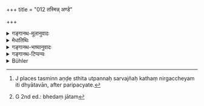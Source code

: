 +++
title = "012 तस्मिन्न् अण्डे"

+++

<details><summary>गङ्गानथ-मूलानुवादः</summary>

That supreme lord, having dwelt in that egg for a y ear, himself, by his own thought, broke that egg into two parts.—(12)
</details>

<details><summary>मेधातिथिः</summary>

**स भगवान्** ब्रह्मा **परिवत्सरं** संवत्सरम् **उषित्वा** **तस्मिन्न् अण्डे** स्थित उत्पन्नः सर्वज्ञः कथं निर्गच्छेयम् इति ध्यातवान्[^४२] । **तद् अण्डम् अकरोद् द्विधा** । तावता कालेन गर्भः परिपच्यते । अण्डम् अपि तावत्कालेन भेदजातं[^४३] परिपाकाद् अतः काकतालीयन्यायेन तद् अण्डम् अकरोद् द्विधेत्य् उच्यते ॥ १.१२ ॥


[^४३]:
     G 2nd ed.: bhedaṃ jātam


[^४२]:
     J places tasminn aṇḍe sthita utpannaḥ sarvajñaḥ kathaṃ nirgaccheyam iti dhyātavān, after paripacyate.
</details>

<details><summary>गङ्गानथ-भाष्यानुवादः</summary>

‘*That Supreme Lord*,’ Brahmā,—‘*for a year*,’ during a year,—‘*having dwelt in that egg*,’—the omniscient one, who had come into existence and was seated in the egg, thought of the way in which he would come out of it;—‘*he broke the egg into two parts*’;—one year is the time which the embryo takes for its development; so that after a year the egg, having reached its full development, burst (really), by reason of its full development having been reached. It is thus a chance coincidence that the egg burst just at the time that Brahmā was thinking of coming out; and it is in view of this coincidence that he is described as having
*broken the egg into two parts*.—(12)
</details>

<details><summary>गङ्गानथ-टिप्पन्यः</summary>

*Parivatsaram*—Kullū. alone takes this to mean ‘a year of Brahmā’; all
others take it in the sense of the ordinary year; *Cf*. [Śatapatha Brāhmaṇa 11. 1. 6. 2](/hinduism/book/the-%C5%9Batapatha-br%C4%81hma%E1%B9%87a-part-v/d/doc63422.html "On the golden egg").

*Dhyānāt*—Medhātithi’s robust intellect again asserts itself: The Egg
broke, not because the indwelling Brahmā willed it, hut because of its full *development*; and this coincided with Brahma’s wish to come out.
</details>

<details><summary>Bühler</summary>

012	The divine one resided in that egg during a whole year, then he himself by his thought (alone) divided it into two halves;
</details>
